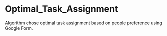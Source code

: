 # Optimal_Task_Assignment
Algorithm chose optimal task assignment based on people preference using Google Form.
